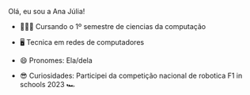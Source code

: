 Olá, eu sou a Ana Júlia!

  - 👩🏻‍💻 Cursando o 1º semestre de ciencias da computação

  - 🖥 Tecnica em redes de computadores
  
  - 😄 Pronomes: Ela/dela

  - 😎 Curiosidades: Participei da competição nacional de robotica F1 in schools 2023 🏎

